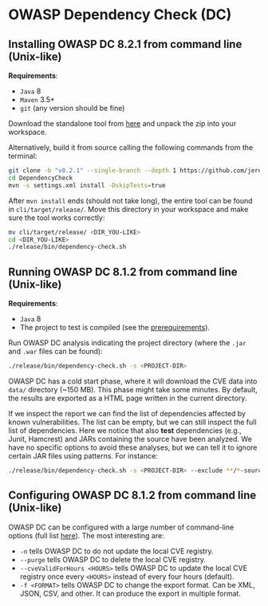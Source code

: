 # OWASP Dependency Check (DC)

## Installing OWASP DC 8.2.1 from command line (Unix-like)

**Requirements**:

- `Java` 8
- `Maven` 3.5+
- `git` (any version should be fine)

Download the standalone tool from [here](https://github.com/jeremylong/DependencyCheck/releases/tag/v8.2.1) and unpack the zip into your workspace.

Alternatively, build it from source calling the following commands from the terminal:

```sh
git clone -b "v8.2.1" --single-branch --depth 1 https://github.com/jeremylong/DependencyCheck
cd DependencyCheck
mvn -s settings.xml install -DskipTests=true
```

After `mvn install` ends (should not take long), the entire tool can be found in `cli/target/release/`. Move this directory in your workspace and make sure the tool works correctly:

```sh
mv cli/target/release/ <DIR_YOU-LIKE>
cd <DIR_YOU-LIKE>
./release/bin/dependency-check.sh
```

## Running OWASP DC 8.1.2 from command line (Unix-like)

**Requirements**:

- `Java` 8
- The project to test is compiled (see the [prerequirements](../README.md)).

Run OWASP DC analysis indicating the project directory (where the `.jar` and `.war` files can be found):

```sh
./release/bin/dependency-check.sh -s <PROJECT-DIR>
```

OWASP DC has a cold start phase, where it will download the CVE data into `data/` directory (~150 MB). This phase might take some minutes. By default, the results are exported as a HTML page written in the current directory.

If we inspect the report we can find the list of dependencies affected by known vulnerabilities. The list can be empty, but we can still inspect the full list of dependencies. Here we notice that also **test** dependencies (e.g., Junit, Hamcrest) and JARs containing the source have been analyzed. We have no specific options to avoid these analyses, but we can tell it to ignore certain JAR files using patterns. For instance:

```sh
./release/bin/dependency-check.sh -s <PROJECT-DIR> --exclude **/*-sources.jar --exclude **/*-tests.jar --exclude **/junit*.jar -exclude **/hamcrest*.jar
```

## Configuring OWASP DC 8.1.2 from command line (Unix-like)

OWASP DC can be configured with a large number of command-line options (full list [here](https://jeremylong.github.io/DependencyCheck/dependency-check-cli/arguments.html)). The most interesting are:

- `-n` tells OWASP DC to do not update the local CVE registry. 
- `--purge` tells OWASP DC to delete the local CVE registry.
- `--cveValidForHours <HOURS>` tells OWASP DC to update the local CVE registry once every `<HOURS>` instead of every four hours (default).
- `-f <FORMAT>` tells OWASP DC to change the export format. Can be XML, JSON, CSV, and other. It can produce the export in multiple format.

